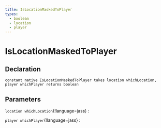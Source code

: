 ```yaml
---
title: IsLocationMaskedToPlayer
types:
  - boolean
  - location
  - player
---
```


# IsLocationMaskedToPlayer

## Declaration

```jass
constant native IsLocationMaskedToPlayer takes location whichLocation, player whichPlayer returns boolean
```

## Parameters
`location whichLocation`{!language=jass}
: 

`player whichPlayer`{!language=jass}
: 
